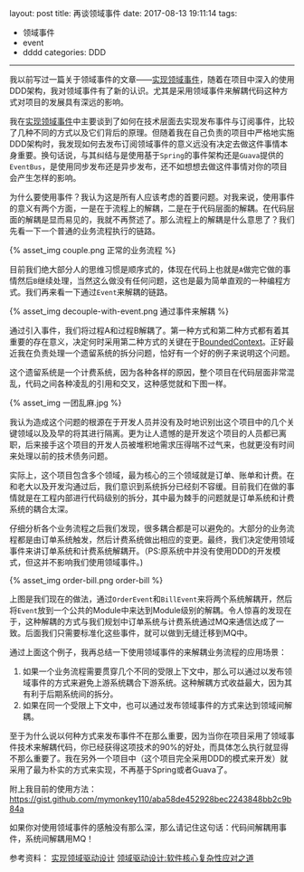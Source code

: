 layout: post
title: 再谈领域事件
date: 2017-08-13 19:11:14
tags:
- 领域事件
- event
- dddd
categories: DDD
---

我以前写过一篇关于领域事件的文章——[实现领域事件](http://michael-j.net/2016/01/19/%E5%AE%9E%E7%8E%B0%E9%A2%86%E5%9F%9F%E4%BA%8B%E4%BB%B6/)，随着在项目中深入的使用DDD架构，我对领域事件有了新的认识。尤其是采用领域事件来解耦代码这种方式对项目的发展具有深远的影响。

<!-- more -->

我在[实现领域事件](http://michael-j.net/2016/01/19/%E5%AE%9E%E7%8E%B0%E9%A2%86%E5%9F%9F%E4%BA%8B%E4%BB%B6/)中主要谈到了如何在技术层面去实现发布事件与订阅事件，比较了几种不同的方式以及它们背后的原理。但随着我在自己负责的项目中严格地实施DDD架构时，我发现如何去发布订阅领域事件的意义远没有决定去做这件事情本身重要。换句话说，与其纠结与是使用基于`Spring`的事件架构还是`Guava`提供的`EventBus`，是使用同步发布还是异步发布，还不如想想去做这件事情对你的项目会产生怎样的影响。

为什么要使用事件？我认为这是所有人应该考虑的首要问题。对我来说，使用事件的意义有两个方面，一是在于流程上的解耦，二是在于代码层面的解耦。在代码层面的解耦是显而易见的，我就不再赘述了。那么流程上的解耦是什么意思了？我们先看一下一个普通的业务流程执行的链路。

{% asset_img couple.png 正常的业务流程 %}

目前我们绝大部分人的思维习惯是顺序式的，体现在代码上也就是`A`做完它做的事情然后`B`继续处理，当然这么做没有任何问题，这也是最为简单直观的一种编程方式。我们再来看一下通过`Event`来解耦的链路。

{% asset_img decouple-with-event.png 通过事件来解耦 %}

通过引入事件，我们将过程A和过程B解耦了。第一种方式和第二种方式都有着其重要的存在意义，决定何时采用第二种方式的关键在于[BoundedContext](https://martinfowler.com/bliki/BoundedContext.html)。正好最近我在负责处理一个遗留系统的拆分问题，恰好有一个好的例子来说明这个问题。

这个遗留系统是一个计费系统，因为各种各样的原因，整个项目在代码层面非常混乱，代码之间各种凌乱的引用和交叉，这种感觉就和下图一样。

{% asset_img 一团乱麻.jpg %}

我认为造成这个问题的根源在于开发人员并没有及时地识别出这个项目中的几个关键领域以及及早的将其进行隔离。更为让人遗憾的是开发这个项目的人员都已离职，后来接手这个项目的开发人员被堆积地需求压得喘不过气来，也就更没有时间来处理以前的技术债务问题。

实际上，这个项目包含多个领域，最为核心的三个领域就是订单、账单和计费。在和老大以及开发沟通过后，我们意识到系统拆分已经刻不容缓。目前我们在做的事情就是在工程内部进行代码级别的拆分，其中最为棘手的问题就是订单系统和计费系统的耦合太深。

仔细分析各个业务流程之后我们发现，很多耦合都是可以避免的。大部分的业务流程都是由订单系统触发，然后计费系统做出相应的变更。最终，我们决定使用领域事件来讲订单系统和计费系统解耦开。（PS:原系统中并没有使用DDD的开发模式，但这并不影响我们使用领域事件。)

{% asset_img order-bill.png order-bill %}

上图是我们现在的做法，通过`OrderEvent`和`BillEvent`来将两个系统解耦开，然后将`Event`放到一个公共的Module中来达到Module级别的解耦。令人惊喜的发现在于，这种解耦的方式与我们规划中订单系统与计费系统通过MQ来通信达成了一致。后面我们只需要标准化这些事件，就可以做到无缝迁移到MQ中。

通过上面这个例子，我再总结一下使用领域事件的来解耦业务流程的应用场景：

1. 如果一个业务流程需要贯穿几个不同的受限上下文中，那么可以通过以发布领域事件的方式来避免上游系统耦合下游系统。这种解耦方式收益最大，因为其有利于后期系统间的拆分。
2. 如果在同一个受限上下文中，也可以通过发布领域事件的方式来达到领域间解耦。

至于为什么说以何种方式来发布事件不在那么重要，因为当你在项目采用了领域事件技术来解耦代码，你已经获得这项技术的90%的好处，而具体怎么执行就显得不那么重要了。我在另外一个项目中（这个项目完全采用DDD的模式来开发）就采用了最为朴实的方式来实现，不再基于Spring或者Guava了。

附上我目前的使用方法：<https://gist.github.com/mymonkey110/aba58de452928bec2243848bb2c9b84a>

如果你对使用领域事件的感触没有那么深，那么请记住这句话：代码间解耦用事件，系统间解耦用MQ！

参考资料：
[实现领域驱动设计](https://www.amazon.cn/%E5%9B%BE%E4%B9%A6/dp/B00IYTVWA6/ref=sr_1_1/462-1072474-8297663?qid=1502622410)
[领域驱动设计:软件核心复杂性应对之道](https://www.amazon.cn/%E9%A2%86%E5%9F%9F%E9%A9%B1%E5%8A%A8%E8%AE%BE%E8%AE%A1-%E8%BD%AF%E4%BB%B6%E6%A0%B8%E5%BF%83%E5%A4%8D%E6%9D%82%E6%80%A7%E5%BA%94%E5%AF%B9%E4%B9%8B%E9%81%93-%E5%9F%83%E9%87%8C%E5%85%8B-%E5%9F%83%E6%96%87%E6%96%AF/dp/B01GZ6T12K/ref=tmm_pap_swatch_0?_encoding=UTF8&qid=1502622410)

